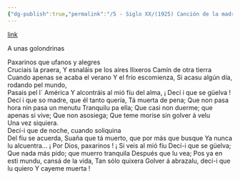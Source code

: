 ```yaml
---
{"dg-publish":true,"permalink":"/5 - Siglo XX/(1925) Canción de la madre/","tags":["#Siglo_20","central","a1925","Isidro_Díez_de_la_Torre","escrito","Gijón","poema"]}
---
```


[link](https://asturies.com/cavedaynava/cancionm.txt)

A unas golondrinas

Paxarinos que ufanos y alegres  
Cruciais la praera,
Y esnaláis pe los aires Ilixeros 
Camín de otra tierra
Cuando apenas se acaba el verano 
Y el frío escomienza,
Si acasu algún día, rodando pel mundo,  
Pasais pel l´ América
Y alcontráis al mió fíu del alma,
¡ Decí i que se güelva !
Decí i que so madre, que él tanto quería, 
Tá muerta de pena;
Que non pasa hora nin pasa un menutu 
Tranquilu pa ella;
Que casi non duerme; que apenas si vive; 
Que non asosiega;
Que teme morise sin golver á velu  
Una vez siquiera.  
Decí-i que de noche, cuando soliquina  
Del fíu se acuerda,
Suaña que tá muerto, que por más que busque 
Ya nunca lu alcuentra...
¡ Por Dios, paxarinos ! ¡ Si veis al mió fíu 
Decí-i que se güelva;
Que nada más pido; que muerro tranquila 
Después que lu vea;
Pos ya en esti mundu, cansá de la vida, 
Tan sólo quixera
Golver á abrazalu, decí-i que lu quiero 
Y cayeme muerta !